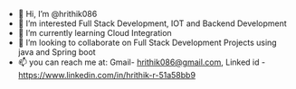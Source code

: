 - 👋 Hi, I’m @hrithik086
- 👀 I’m interested Full Stack Development, IOT and Backend Development
- 🌱 I’m currently learning Cloud Integration
- 💞️ I’m looking to collaborate on Full Stack Development Projects using java and Spring boot
- 📫 you can reach me at: Gmail- hrithik086@gmail.com, Linked id - https://www.linkedin.com/in/hrithik-r-51a58bb9   

<!---
hrithik086/hrithik086 is a ✨ special ✨ repository because its `README.md` (this file) appears on your GitHub profile.
You can click the Preview link to take a look at your changes.
--->
